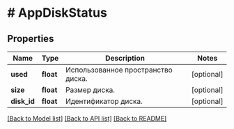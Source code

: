 # # AppDiskStatus

## Properties

Name | Type | Description | Notes
------------ | ------------- | ------------- | -------------
**used** | **float** | Использованное пространство диска. | [optional]
**size** | **float** | Размер диска. | [optional]
**disk_id** | **float** | Идентификатор диска. | [optional]

[[Back to Model list]](../../README.md#models) [[Back to API list]](../../README.md#endpoints) [[Back to README]](../../README.md)
